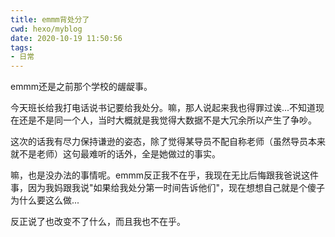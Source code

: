 ```yaml
---
title: emmm背处分了
cwd: hexo/myblog
date: 2020-10-19 11:50:56
tags:
- 日常
---
```


emmm还是之前那个学校的龌龊事。

今天班长给我打电话说书记要给我处分。嘛，那人说起来我也得罪过诶...不知道现在还是不是同一个人，当时大概就是我觉得大数据不是大冗余所以产生了争吵。

这次的话我有尽力保持谦逊的姿态，除了觉得某导员不配自称老师（虽然导员本来就不是老师）这句最难听的话外，全是她做过的事实。

嘛，也是没办法的事情呢。emmm反正我不在乎，我现在无比后悔跟我爸说这件事，因为我妈跟我说"如果给我处分第一时间告诉他们"，现在想想自己就是个傻子为什么要这么做...

反正说了也改变不了什么，而且我也不在乎。

